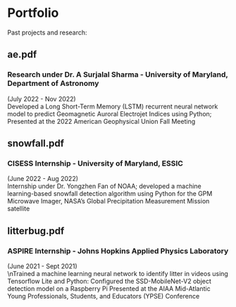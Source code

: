 # Portfolio
Past projects and research:

## ae.pdf 
### Research under Dr. A Surjalal Sharma - University of Maryland, Department of Astronomy 
(July 2022 - Nov 2022)<br />
Developed a Long Short-Term Memory (LSTM) recurrent neural network model to predict Geomagnetic Auroral Electrojet Indices using Python; Presented at the 2022 American Geophysical Union Fall Meeting

## snowfall.pdf
### CISESS Internship - University of Maryland, ESSIC 
(June 2022 - Aug 2022) <br />
Internship under Dr. Yongzhen Fan of NOAA; developed a machine learning-based snowfall detection algorithm using Python for the GPM Microwave Imager, NASA’s Global Precipitation Measurement Mission satellite

## litterbug.pdf
### ASPIRE Internship - Johns Hopkins Applied Physics Laboratory 
(June 2021 - Sept 2021)<br />
\nTrained a machine learning neural network to identify litter in videos using Tensorflow Lite and Python: Configured the SSD-MobileNet-V2 object detection model on a Raspberry Pi
Presented at the AIAA Mid-Atlantic Young Professionals, Students, and Educators (YPSE) Conference


